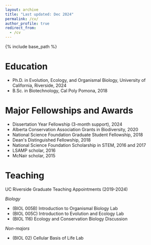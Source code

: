 ```yaml
---
layout: archive
title: "Last updated: Dec 2024"
permalink: /cv/
author_profile: true
redirect_from:
  - /cv
---
```


{% include base_path %}

Education
======
* Ph.D. in Evolution, Ecology, and Organismal Biology, University of California, Riverside, 2024
* B.Sc. in Biotechnology, Cal Poly Pomona, 2018

Major Fellowships and Awards
======
* Dissertation Year Fellowship (3-month support), 2024
* Alberta Conservation Association Grants in Biodiversity, 2020
* National Science Foundation Graduate Student Fellowship, 2018
* Dean's Distinguished Fellowship, 2018
* National Science Foundation Scholarship in STEM, 2016 and 2017
* LSAMP scholar, 2016
* McNair scholar, 2015
  
Teaching
======
UC Riverside Graduate Teaching Appointments (2019-2024)

_Biology_
* (BIOL 005B) Introduction to Organismal Biology Lab
* (BIOL 005C) Introduction to Evolution and Ecology Lab
* (BIOL 116) Ecology and Conservation Biology Discussion

_Non-majors_
* (BIOL 02) Cellular Basis of Life Lab
